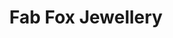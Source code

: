 ---
title: Fab Fox Jewellery
description: Buy fine jewelry with Bitcoin.
homepage: https://fabfox.co.uk/
altFor: ['birks-group', 'icebox-jewelry', 'stephen-silver', 'bitdials']
---